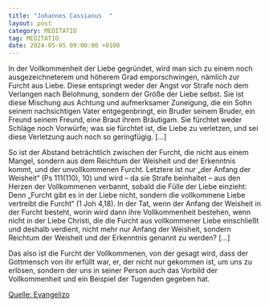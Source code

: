 ```yaml
---
title: "Johannes Cassianus  "
layout: post
category: MEDITATIO
tag: MEDITATIO
date: 2024-05-05 09:00:00 +0100
---
```

In der Vollkommenheit der Liebe gegründet, wird man sich zu einem noch ausgezeichneterem und höherem Grad emporschwingen, nämlich zur Furcht aus Liebe. Diese entspringt weder der Angst vor Strafe noch dem Verlangen nach Belohnung, sondern der Größe der Liebe selbst. Sie ist diese Mischung aus Achtung und aufmerksamer Zuneigung, die ein Sohn seinem nachsichtigen Vater entgegenbringt, ein Bruder seinem Bruder, ein Freund seinem Freund, eine Braut ihrem Bräutigam.<!--more--> Sie fürchtet weder Schläge noch Vorwürfe; was sie fürchtet ist, die Liebe zu verletzen, und sei diese Verletzung auch noch so geringfügig. […]


So ist der Abstand beträchtlich zwischen der Furcht, die nicht aus einem Mangel, sondern aus dem Reichtum der Weisheit und der Erkenntnis kommt, und der unvollkommenen Furcht. Letztere ist nur „der Anfang der Weisheit“ (Ps 111(110), 10) und wird – da sie Strafe beinhaltet – aus den Herzen der Vollkommenen verbannt, sobald die Fülle der Liebe einzieht: Denn „Furcht gibt es in der Liebe nicht, sondern die vollkommene Liebe vertreibt die Furcht“ (1 Joh 4,18). In der Tat, wenn der Anfang der Weisheit in der Furcht besteht, worin wird dann ihre Vollkommenheit bestehen, wenn nicht in der Liebe Christi, die die Furcht aus vollkommener Liebe einschließt und deshalb verdient, nicht mehr nur Anfang der Weisheit, sondern Reichtum der Weisheit und der Erkenntnis genannt zu werden? […]

Das also ist die Furcht der Vollkommenen, von der gesagt wird, dass der Gottmensch von ihr erfüllt war, er, der nicht nur gekommen ist, um uns zu erlösen, sondern der uns in seiner Person auch das Vorbild der Vollkommenheit und ein Beispiel der Tugenden gegeben hat.

[Quelle: Evangelizo](https://evangeliumtagfuertag.org/DE/gospel)